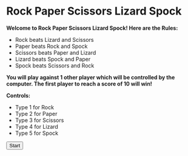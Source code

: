 # Rock Paper Scissors Lizard Spock

<p><b>Welcome to Rock Paper Scissors Lizard Spock! Here are the Rules:</b></p>
<ul>
<li>Rock beats Lizard and Scissors</li>
<li>Paper beats Rock and Spock</li>
<li>Scissors beats Paper and Lizard</li>
<li>Lizard beats Spock and Paper</li>
<li>Spock beats Scissors and Rock</li>  
</ul>
<p><b>You will play against 1 other player which will be controlled by the computer. The first player to reach a score of 10 will win!</b></p>
<p><b>Controls:</b></p>
<ul>
<li>Type 1 for Rock</li>
<li>Type 2 for Paper</li>
<li>Type 3 for Scissors</li>
<li>Type 4 for Lizard</li>
<li>Type 5 for Spock</li>  
</ul>
<body>
 <script src="game.js"></script> 
</body>
<p id="demo"></p>
<p>
 <button onclick= "start()">Start</button>
</p>


